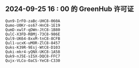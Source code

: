 ## 2024-09-25 16 : 00 的 GreenHub 许可证
```
Qun9-IrFO-zaBc-UHC8-060A
Qumo-U0Kr-os67-HnC8-1E19
QumD-xwlF-qDWn-JtC8-1B80
QulC-X3FD-RBMj-73C8-986E
Qul9-UK64-8xxM-tnC8-8CFB
Qul1-ucxK-uMOR-ZlC8-8457
Quks-K39R-9Esj-WtC8-D103
Quki-mkr4-yQNX-UKC8-1A58
Quk9-nJ5E-sISX-DQC8-FFC7
Qujx-VLCo-OaCS-YeC8-C330
```
